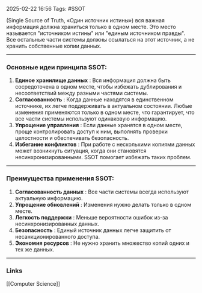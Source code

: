 2025-02-22 16:56
Tags: #SSOT

(Single Source of Truth, «Один источник истины») вся важная информация должна храниться только в одном месте. Это место называется "источником истины" или "единым источником правды". Все остальные части системы должны ссылаться на этот источник, а не хранить собственные копии данных.

---

### Основные идеи принципа SSOT:

1. **Единое хранилище данных** : Вся информация должна быть сосредоточена в одном месте, чтобы избежать дублирования и несоответствий между разными частями системы.
2. **Согласованность** : Когда данные находятся в единственном источнике, их легче поддерживать в актуальном состоянии. Любые изменения применяются только в одном месте, что гарантирует, что все части системы используют одинаковую информацию.
3. **Упрощение управления** : Если данные хранятся в одном месте, проще контролировать доступ к ним, выполнять проверки целостности и обеспечивать безопасность.
4. **Избегание конфликтов** : При работе с несколькими копиями данных может возникнуть ситуация, когда они становятся несинхронизированными. SSOT помогает избежать таких проблем.

---

### Преимущества применения SSOT:

1. **Согласованность данных** : Все части системы всегда используют актуальную информацию.
2. **Упрощение обновлений** : Изменения нужно делать только в одном месте.
3. **Легкость поддержки** : Меньше вероятности ошибок из-за несинхронизированных данных.
4. **Безопасность** : Единый источник данных легче защитить от несанкционированного доступа.
5. **Экономия ресурсов** : Не нужно хранить множество копий одних и тех же данных.

---
### Links
[[Computer Science]]
